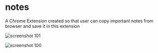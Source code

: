 # notes
A Chrome Extension created so that user can copy important notes from browser and save it in this extension

![screenshot 101](https://user-images.githubusercontent.com/20502302/28603535-74162a4a-71e2-11e7-8b1b-e315acd20b2e.png)

![screenshot 100](https://user-images.githubusercontent.com/20502302/28603542-7b6a650e-71e2-11e7-8ff0-6e5dd14d94c1.png)

